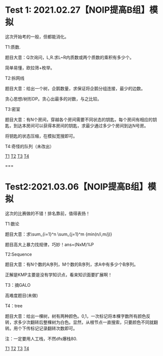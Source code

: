 Test 1: 2021.02.27【NOIP提高B组】模拟
===
这次开始考的一般，但都能消化。

T1:质数.

题目大意：Q次询问，L,R.求L~R内质数或两个质数的乘积有多少个。

简单易懂，欧拉筛+枚举。

T2:拆网线

题目大意：给出一个树，企鹅数量，求保证将企鹅分组连接，最少的边数。

贪心思想/树形DP。贪心出最多的对数，与之比较。

T3:密室

题目大意：有N个房间，穿越各个房间需要不同状态的钥匙，每个房间有相应的钥匙，到达本房间可以获得本房间的钥匙，求最少通过多少个房间到达N号房。

将钥匙的状态压缩，在模拟宽搜即可。

T4:奇怪的队列（未改出）

[T1](https://gmoj.net/senior/#main/show/5458)
[T2](https://gmoj.net/senior/#main/show/5455)
[T3](https://gmoj.net/senior/#main/show/5459)
[T4](https://gmoj.net/senior/#main/show/5456)

===

Test2:2021.03.06【NOIP提高B组】模拟
===
这次的比赛做的不错！排名靠前，值得表扬！

T1:数论

题目大意：求\sum_{i=1}^n \sum_{j=1}^m {min(n/i,m/j)}

题目高大上暴力找规律，巧妙！ans=(NxM)%P

T2:Sequence

题目大意：有N个数的A序列，M个数的B序列，求A中有多少个B序列。

正解是KMP主要是没有学知识点，看来知识面要扩展啊！

T3：摘GALO

高难度题目(未做)

T4：tree

题目大意：给出一棵树，树有两种颜色。0,1，一次标记将本棵字数所有颜色反转，求多少次翻转后整棵树为白色。显然，从根节点一直搜索，只要颜色不同就翻转。用个下传标记记录翻转次数即可。

注：一定要用人工栈，不然dfs爆栈80.


[T1](https://gmoj.net/senior/#main/show/5425)
[T2](https://gmoj.net/senior/#main/show/5437)
[T3](https://gmoj.net/senior/#main/show/5426)
[T4](https://gmoj.net/senior/#main/show/5438)
